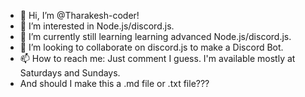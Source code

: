 - 👋 Hi, I’m @Tharakesh-coder!
- 👀 I’m interested in Node.js/discord.js.
- 🌱 I’m currently still learning learning advanced Node.js/discord.js.
- 💞️ I’m looking to collaborate on discord.js to make a Discord Bot.
- 📫 How to reach me: Just comment I guess. I'm available mostly at Saturdays and Sundays.
- And should I make this a .md file or .txt file???
